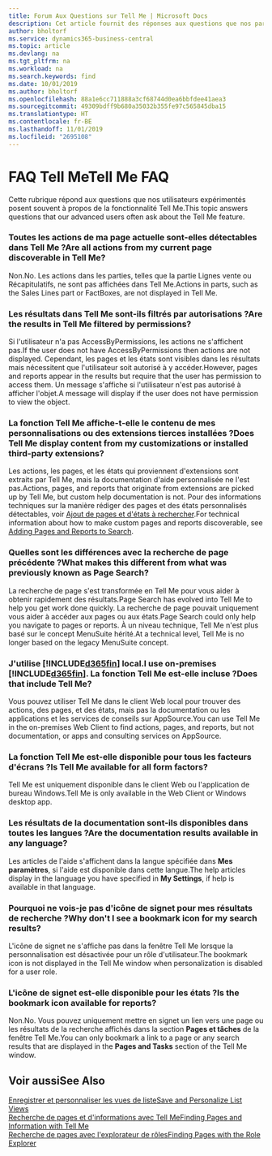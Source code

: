 ```yaml
---
title: Forum Aux Questions sur Tell Me | Microsoft Docs
description: Cet article fournit des réponses aux questions que nos partenaires et clients posent souvent sur Tell Me.
author: bholtorf
ms.service: dynamics365-business-central
ms.topic: article
ms.devlang: na
ms.tgt_pltfrm: na
ms.workload: na
ms.search.keywords: find
ms.date: 10/01/2019
ms.author: bholtorf
ms.openlocfilehash: 88a1e6cc711888a3cf68744d0ea6bbfdee41aea3
ms.sourcegitcommit: 49309bdff9b680a35032b355fe97c565845dba15
ms.translationtype: HT
ms.contentlocale: fr-BE
ms.lasthandoff: 11/01/2019
ms.locfileid: "2695108"
---
```

# <a name="tell-me-faq"></a><span data-ttu-id="55398-103">FAQ Tell Me</span><span class="sxs-lookup"><span data-stu-id="55398-103">Tell Me FAQ</span></span>
<span data-ttu-id="55398-104">Cette rubrique répond aux questions que nos utilisateurs expérimentés posent souvent à propos de la fonctionnalité Tell Me.</span><span class="sxs-lookup"><span data-stu-id="55398-104">This topic answers questions that our advanced users often ask about the Tell Me feature.</span></span>

### <a name="are-all-actions-from-my-current-page-discoverable-in-tell-me"></a><span data-ttu-id="55398-105">Toutes les actions de ma page actuelle sont-elles détectables dans Tell Me ?</span><span class="sxs-lookup"><span data-stu-id="55398-105">Are all actions from my current page discoverable in Tell Me?</span></span>
<span data-ttu-id="55398-106">Non.</span><span class="sxs-lookup"><span data-stu-id="55398-106">No.</span></span> <span data-ttu-id="55398-107">Les actions dans les parties, telles que la partie Lignes vente ou Récapitulatifs, ne sont pas affichées dans Tell Me.</span><span class="sxs-lookup"><span data-stu-id="55398-107">Actions in parts, such as the Sales Lines part or FactBoxes, are not displayed in Tell Me.</span></span>

### <a name="are-the-results-in-tell-me-filtered-by-permissions"></a><span data-ttu-id="55398-108">Les résultats dans Tell Me sont-ils filtrés par autorisations ?</span><span class="sxs-lookup"><span data-stu-id="55398-108">Are the results in Tell Me filtered by permissions?</span></span>
<span data-ttu-id="55398-109">Si l'utilisateur n'a pas AccessByPermissions, les actions ne s'affichent pas.</span><span class="sxs-lookup"><span data-stu-id="55398-109">If the user does not have AccessByPermissions then actions are not displayed.</span></span> <span data-ttu-id="55398-110">Cependant, les pages et les états sont visibles dans les résultats mais nécessitent que l'utilisateur soit autorisé à y accéder.</span><span class="sxs-lookup"><span data-stu-id="55398-110">However, pages and reports appear in the results but require that the user has permission to access them.</span></span> <span data-ttu-id="55398-111">Un message s'affiche si l'utilisateur n'est pas autorisé à afficher l'objet.</span><span class="sxs-lookup"><span data-stu-id="55398-111">A message will display if the user does not have permission to view the object.</span></span>

### <a name="does-tell-me-display-content-from-my-customizations-or-installed-third-party-extensions"></a><span data-ttu-id="55398-112">La fonction Tell Me affiche-t-elle le contenu de mes personnalisations ou des extensions tierces installées ?</span><span class="sxs-lookup"><span data-stu-id="55398-112">Does Tell Me display content from my customizations or installed third-party extensions?</span></span>
<span data-ttu-id="55398-113">Les actions, les pages, et les états qui proviennent d'extensions sont extraits par Tell Me, mais la documentation d'aide personnalisée ne l'est pas.</span><span class="sxs-lookup"><span data-stu-id="55398-113">Actions, pages, and reports that originate from extensions are picked up by Tell Me, but custom help documentation is not.</span></span> <span data-ttu-id="55398-114">Pour des informations techniques sur la manière rédiger des pages et des états personnalisés détectables, voir [Ajout de pages et d'états à rechercher](/dynamics365/business-central/dev-itpro/developer/devenv-al-menusuite-functionality).</span><span class="sxs-lookup"><span data-stu-id="55398-114">For technical information about how to make custom pages and reports discoverable, see [Adding Pages and Reports to Search](/dynamics365/business-central/dev-itpro/developer/devenv-al-menusuite-functionality).</span></span>

### <a name="what-makes-this-different-from-what-was-previously-known-as-page-search"></a><span data-ttu-id="55398-115">Quelles sont les différences avec la recherche de page précédente ?</span><span class="sxs-lookup"><span data-stu-id="55398-115">What makes this different from what was previously known as Page Search?</span></span>
<span data-ttu-id="55398-116">La recherche de page s'est transformée en Tell Me pour vous aider à obtenir rapidement des résultats.</span><span class="sxs-lookup"><span data-stu-id="55398-116">Page Search has evolved into Tell Me to help you get work done quickly.</span></span> <span data-ttu-id="55398-117">La recherche de page pouvait uniquement vous aider à accéder aux pages ou aux états.</span><span class="sxs-lookup"><span data-stu-id="55398-117">Page Search could only help you navigate to pages or reports.</span></span> <span data-ttu-id="55398-118">À un niveau technique, Tell Me n'est plus basé sur le concept MenuSuite hérité.</span><span class="sxs-lookup"><span data-stu-id="55398-118">At a technical level, Tell Me is no longer based on the legacy MenuSuite concept.</span></span>

### <a name="i-use-on-premises-included365finincludesd365fin_mdmd-does-that-include-tell-me"></a><span data-ttu-id="55398-119">J'utilise [!INCLUDE[d365fin](includes/d365fin_md.md)] local.</span><span class="sxs-lookup"><span data-stu-id="55398-119">I use on-premises [!INCLUDE[d365fin](includes/d365fin_md.md)].</span></span> <span data-ttu-id="55398-120">La fonction Tell Me est-elle incluse ?</span><span class="sxs-lookup"><span data-stu-id="55398-120">Does that include Tell Me?</span></span>
<span data-ttu-id="55398-121">Vous pouvez utiliser Tell Me dans le client Web local pour trouver des actions, des pages, et des états, mais pas la documentation ou les applications et les services de conseils sur AppSource.</span><span class="sxs-lookup"><span data-stu-id="55398-121">You can use Tell Me in the on-premises Web Client to find actions, pages, and reports, but not documentation, or apps and consulting services on AppSource.</span></span>

### <a name="is-tell-me-available-for-all-form-factors"></a><span data-ttu-id="55398-122">La fonction Tell Me est-elle disponible pour tous les facteurs d'écrans ?</span><span class="sxs-lookup"><span data-stu-id="55398-122">Is Tell Me available for all form factors?</span></span>
<span data-ttu-id="55398-123">Tell Me est uniquement disponible dans le client Web ou l'application de bureau Windows.</span><span class="sxs-lookup"><span data-stu-id="55398-123">Tell Me is only available in the Web Client or Windows desktop app.</span></span>

### <a name="are-the-documentation-results-available-in-any-language"></a><span data-ttu-id="55398-124">Les résultats de la documentation sont-ils disponibles dans toutes les langues ?</span><span class="sxs-lookup"><span data-stu-id="55398-124">Are the documentation results available in any language?</span></span>
<span data-ttu-id="55398-125">Les articles de l'aide s'affichent dans la langue spécifiée dans **Mes paramètres**, si l'aide est disponible dans cette langue.</span><span class="sxs-lookup"><span data-stu-id="55398-125">The help articles display in the language you have specified in **My Settings**, if help is available in that language.</span></span>

### <a name="why-dont-i-see-a-bookmark-icon-for-my-search-results"></a><span data-ttu-id="55398-126">Pourquoi ne vois-je pas d'icône de signet pour mes résultats de recherche ?</span><span class="sxs-lookup"><span data-stu-id="55398-126">Why don't I see a bookmark icon for my search results?</span></span>
<span data-ttu-id="55398-127">L'icône de signet ne s'affiche pas dans la fenêtre Tell Me lorsque la personnalisation est désactivée pour un rôle d'utilisateur.</span><span class="sxs-lookup"><span data-stu-id="55398-127">The bookmark icon is not displayed in the Tell Me window when personalization is disabled for a user role.</span></span>

### <a name="is-the-bookmark-icon-available-for-reports"></a><span data-ttu-id="55398-128">L'icône de signet est-elle disponible pour les états ?</span><span class="sxs-lookup"><span data-stu-id="55398-128">Is the bookmark icon available for reports?</span></span>
<span data-ttu-id="55398-129">Non.</span><span class="sxs-lookup"><span data-stu-id="55398-129">No.</span></span> <span data-ttu-id="55398-130">Vous pouvez uniquement mettre en signet un lien vers une page ou les résultats de la recherche affichés dans la section **Pages et tâches** de la fenêtre Tell Me.</span><span class="sxs-lookup"><span data-stu-id="55398-130">You can only bookmark a link to a page or any search results that are displayed in the **Pages and Tasks** section of the Tell Me window.</span></span>


## <a name="see-also"></a><span data-ttu-id="55398-131">Voir aussi</span><span class="sxs-lookup"><span data-stu-id="55398-131">See Also</span></span>  
[<span data-ttu-id="55398-132">Enregistrer et personnaliser les vues de liste</span><span class="sxs-lookup"><span data-stu-id="55398-132">Save and Personalize List Views</span></span>](ui-views.md)  
[<span data-ttu-id="55398-133">Recherche de pages et d'informations avec Tell Me</span><span class="sxs-lookup"><span data-stu-id="55398-133">Finding Pages and Information with Tell Me</span></span>](ui-search.md)  
[<span data-ttu-id="55398-134">Recherche de pages avec l'explorateur de rôles</span><span class="sxs-lookup"><span data-stu-id="55398-134">Finding Pages with the Role Explorer</span></span>](ui-role-explorer.md)
